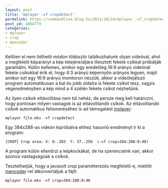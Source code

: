 ```yaml
---
layout: post
title: 'mplayer -vf cropdetect'
permalink: https://commandline.blog.hu/2012/10/24/mplayer_-vf_cropdetect
post_id: 4864779
categories: 
- mplayer
- crop
- mencoder
---
```


Kellően el nem ítélhető módon többször találkozhatunk olyan videóval, ahol a megfelelő képarányt a kép tetejére/aljára illesztett fekete csíkkal próbálják garantálni. Külön kellemes, amikor egy eredetileg 16:9 arányú videónál fekete csíkokkal érik el, hogy 4:3 arányú képernyőn arányos legyen, majd amikor ezt egy 16:9 arányú monitoron nézzük, akkor a videólejátszó program automatikusan a bal és jobb oldalra is fekete csíkot tesz, vagyis végeredményben a kép mind a 4 szélén fekete csíkot nézhetünk.

Az ilyen csíkok eltávolítása nem túl nehéz, de persze meg kell határozni, hogy pontosan milyen vastagok is az eltávolítandó csíkok. Az eltávolítandó csíkok automatikus felismeréséhez is ad támogatást 
[mplayer](http://www.mplayerhq.hu/):

```
mplayer file.mkv -vf cropdetect
```

Egy 384x288-as videón kipróbálva ehhez hasonló eredményt ír ki a program:

```
[CROP] Crop area: X: 0..383  Y: 37..250  (-vf crop=384:208:0:40)
```

A program külön ellenőrzi a képkockákat, de ha szerencsénk van, akkor azonos vastagságúak a csíkok.

Tesztelhetjük, hogy a javasolt crop paraméterezés megfelelő-e, mielőtt 
[mencoder](http://www.mplayerhq.hu/DOCS/HTML/hu/mencoder.html)-rel átkonvertáljuk a fájlt:

```
mplayer file.mkv -vf crop=384:208:0:40
```